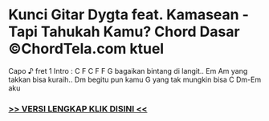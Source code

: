 
 # Kunci Gitar Dygta feat. Kamasean - Tapi Tahukah Kamu? Chord Dasar ©ChordTela.com ktuel


Capo ♪ fret 1 Intro : C F C F F G bagaikan bintang di langit.. Em Am yang takkan bisa kuraih.. Dm begitu pun kamu G yang tak mungkin bisa C Dm-Em aku

###  <a href="https://shortlighzx.web.app?sq=Kunci Gitar Dygta feat. Kamasean - Tapi Tahukah Kamu? Chord Dasar ©ChordTela.com"> >> VERSI LENGKAP KLIK DISINI << </a>
